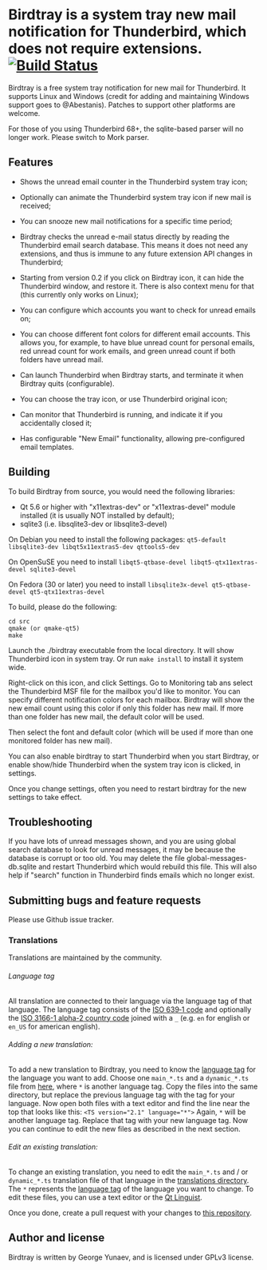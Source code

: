 # Birdtray is a system tray new mail notification for Thunderbird, which does not require extensions.[![Build Status](https://travis-ci.org/gyunaev/birdtray.svg?branch=master)](https://travis-ci.org/gyunaev/birdtray)

Birdtray is a free system tray notification for new mail for Thunderbird. It supports Linux and Windows (credit for adding and maintaining Windows support goes to @Abestanis). Patches to support other platforms are welcome.

For those of you using Thunderbird 68+, the sqlite-based parser will no longer work. Please switch to Mork parser.

## Features

- Shows the unread email counter in the Thunderbird system tray icon;

- Optionally can animate the Thunderbird system tray icon if new mail is received;

- You can snooze new mail notifications for a specific time period;

- Birdtray checks the unread e-mail status directly by reading the Thunderbird email search database. This means it does not need any extensions, and thus is immune to any future extension API changes in Thunderbird;

- Starting from version 0.2 if you click on Birdtray icon, it can hide the Thunderbird window, and restore it. There is also context menu for that (this currently only works on Linux);

- You can configure which accounts you want to check for unread emails on;

- You can choose different font colors for different email accounts. This allows you, for example, to have blue unread count for personal emails, red unread count for work emails, and green unread count if both folders have unread mail.

- Can launch Thunderbird when Birdtray starts, and terminate it when Birdtray quits (configurable).

- You can choose the tray icon, or use Thunderbird original icon;

- Can monitor that Thunderbird is running, and indicate it if you accidentally closed it;

- Has configurable "New Email" functionality, allowing pre-configured email templates.


## Building

To build Birdtray from source, you would need the following libraries:

- Qt 5.6 or higher with "x11extras-dev" or "x11extras-devel"  module installed (it is usually NOT installed by default);
- sqlite3 (i.e. libsqlite3-dev or libsqlite3-devel)

On Debian you need to install the following packages: ``qt5-default libsqlite3-dev libqt5x11extras5-dev qttools5-dev``

On OpenSuSE you need to install ``libqt5-qtbase-devel libqt5-qtx11extras-devel sqlite3-devel``

On Fedora (30 or later) you need to install ``libsqlite3x-devel qt5-qtbase-devel qt5-qtx11extras-devel``

To build, please do the following:

    cd src
    qmake (or qmake-qt5)
    make

Launch the ./birdtray executable from the local directory. It will show Thunderbird icon in system tray.
Or run `make install` to install it system wide.

Right-click on this icon, and click Settings. Go to Monitoring tab ans select the Thunderbird MSF file for the mailbox you'd like to monitor. You can specify different notification colors for each mailbox. Birdtray will show the new email count using this color if only this folder has new mail. If more than one folder has new mail, the default color will be used.

Then select the font and default color (which will be used if more than one monitored folder has new mail).

You can also enable birdtray to start Thunderbird when you start Birdtray, or enable show/hide Thunderbird when the system tray icon is clicked, in settings.

Once you change settings, often you need to restart birdtray for the new settings to take effect.

## Troubleshooting

If you have lots of unread messages shown, and you are using global search database to look for unread messages, it may be because the database is corrupt or too old. You may delete the file global-messages-db.sqlite and restart Thunderbird which would rebuild this file. This will also help if "search" function in Thunderbird finds emails which no longer exist.

## Submitting bugs and feature requests

Please use Github issue tracker.

### Translations

Translations are maintained by the community.

###### Language tag

All translation are connected to their language via the language tag of that language.
The language tag consists of the [ISO 639‑1 code](https://en.wikipedia.org/wiki/List_of_ISO_639-1_codes)
and optionally the [ISO 3166-1 alpha-2 country code](https://en.wikipedia.org/wiki/ISO_3166-1_alpha-2#Officially_assigned_code_elements)
joined with a `_` (e.g. `en` for english or `en_US` for american english).

###### Adding a new translation:

To add a new translation to Birdtray, you need to know the [language tag](#language-tag) for the language you want to add.
Choose one `main_*.ts` and a `dynamic_*.ts` file from [here](src/translations), where `*` is another language tag.
Copy the files into the same directory, but replace the previous language tag with the tag for your language.
Now open both files with a text editor and find the line near the top that looks like this: `<TS version="2.1" language="*">`
Again, `*` will be another language tag. Replace that tag with your new language tag.
Now you can continue to edit the new files as described in the next section.

###### Edit an existing translation:

To change an existing translation, you need to edit the `main_*.ts` and / or `dynamic_*.ts` translation file
of that language in the [translations directory](src/translations).
The `*` represents the [language tag](#language-tag) of the language you want to change. To edit these files,
you can use a text editor or the [Qt Linguist](https://doc.qt.io/qt-5/linguist-translators.html).

Once you done, create a pull request with your changes to [this repository](https://github.com/gyunaev/birdtray).

## Author and license

Birdtray is written by George Yunaev, and is licensed under GPLv3 license.
